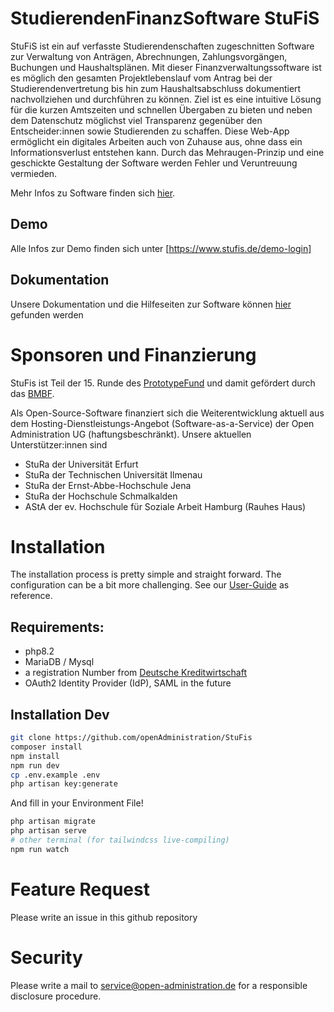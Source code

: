 # StudierendenFinanzSoftware StuFiS

StuFiS ist ein auf verfasste Studierendenschaften zugeschnitten Software zur Verwaltung von Anträgen, Abrechnungen, Zahlungsvorgängen, Buchungen und Haushaltsplänen. Mit dieser Finanzverwaltungssoftware ist es möglich den gesamten Projektlebenslauf vom Antrag bei der Studierendenvertretung bis hin zum Haushaltsabschluss dokumentiert nachvollziehen und durchführen zu können. Ziel ist es eine intuitive Lösung für die kurzen Amtszeiten und schnellen Übergaben zu bieten und neben dem Datenschutz möglichst viel Transparenz gegenüber den Entscheider:innen sowie Studierenden zu schaffen. Diese Web-App ermöglicht ein digitales Arbeiten auch von Zuhause aus, ohne dass ein Informationsverlust entstehen kann. Durch das Mehraugen-Prinzip und eine geschickte Gestaltung der Software werden Fehler und Veruntreuung vermieden.

Mehr Infos zu Software finden sich [hier](https://open-administration.de/index.php/finanzverwaltungssoftware/).

## Demo 
Alle Infos zur Demo finden sich unter [https://www.stufis.de/demo-login]

## Dokumentation
Unsere Dokumentation und die Hilfeseiten zur Software können [hier](https://doku.open-administration.de/) gefunden werden

# Sponsoren und Finanzierung

StuFis ist Teil der 15. Runde des [PrototypeFund](https://prototypefund.de/project/studierendenfinanzsoftware/) und damit gefördert durch das [BMBF](https://www.bmbf.de).

Als Open-Source-Software finanziert sich die Weiterentwicklung aktuell aus dem Hosting-Dienstleistungs-Angebot (Software-as-a-Service) der Open Administration UG (haftungsbeschränkt). Unsere aktuellen Unterstützer:innen sind 
- StuRa der Universität Erfurt
- StuRa der Technischen Universität Ilmenau
- StuRa der Ernst-Abbe-Hochschule Jena
- StuRa der Hochschule Schmalkalden
- AStA der ev. Hochschule für Soziale Arbeit Hamburg (Rauhes Haus)

# Installation 

The installation process is pretty simple and straight forward. The configuration can be a bit more challenging. See our [User-Guide](https://doku.stufis.de) as reference. 

## Requirements: 
* php8.2
* MariaDB / Mysql
* a registration Number from [Deutsche Kreditwirtschaft](https://www.hbci-zka.de/register/hersteller.htm)
* OAuth2 Identity Provider (IdP), SAML in the future 

## Installation Dev

```bash
git clone https://github.com/openAdministration/StuFis 
composer install 
npm install
npm run dev
cp .env.example .env
php artisan key:generate
```
And fill in your Environment File! 

```bash
php artisan migrate
php artisan serve
# other terminal (for tailwindcss live-compiling)
npm run watch
```

# Feature Request 
Please write an issue in this github repository 

# Security 

Please write a mail to [service@open-administration.de](mailto:service@open-administration.de) for a responsible disclosure procedure.




